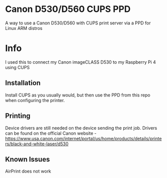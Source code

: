 # Canon D530/D560 CUPS PPD
 A way to use a Canon D530/D560 with CUPS print server via a PPD for Linux ARM distros


# Info
I used this to connect my Canon imageCLASS D530 to my Raspberry Pi 4 using CUPS

## Installation
Install CUPS as you usually would, but then use the PPD from this repo when configuring the printer.

## Printing
Device drivers are still needed on the device sending the print job. Drivers can be found on the official Canon website - https://www.usa.canon.com/internet/portal/us/home/products/details/printers/black-and-white-laser/d530

## Known Issues
AirPrint does not work